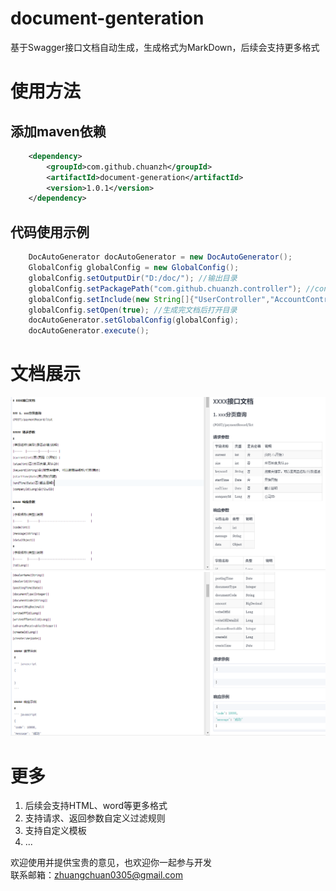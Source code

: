 # document-genteration
基于Swagger接口文档自动生成，生成格式为MarkDown，后续会支持更多格式

# 使用方法
## 添加maven依赖
```xml
    <dependency>
        <groupId>com.github.chuanzh</groupId>
        <artifactId>document-generation</artifactId>
        <version>1.0.1</version>
    </dependency>
```

## 代码使用示例
```Java
    DocAutoGenerator docAutoGenerator = new DocAutoGenerator();
    GlobalConfig globalConfig = new GlobalConfig();
    globalConfig.setOutputDir("D:/doc/"); //输出目录
    globalConfig.setPackagePath("com.github.chuanzh.controller"); //controller包目录
    globalConfig.setInclude(new String[]{"UserController","AccountController"}); // 为空生成所有
    globalConfig.setOpen(true); //生成完文档后打开目录
    docAutoGenerator.setGlobalConfig(globalConfig);
    docAutoGenerator.execute();
```

# 文档展示
![image](https://github.com/chuanzh/document-genteration/blob/master/doc/doc1.png) 
![image](https://github.com/chuanzh/document-genteration/blob/master/doc/doc2.png) 

# 更多
1. 后续会支持HTML、word等更多格式  
2. 支持请求、返回参数自定义过滤规则
3. 支持自定义模板
4. ...

欢迎使用并提供宝贵的意见，也欢迎你一起参与开发  
联系邮箱：zhuangchuan0305@gmail.com  
